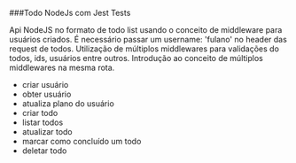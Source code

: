 ###Todo NodeJs com Jest Tests

Api NodeJS no formato de todo list usando o conceito de middleware para usuários criados. É necessário passar um username: 'fulano' no header das request de todos.
Utilização de múltiplos middlewares para validações do todos, ids, usuários entre outros.
Introdução ao conceito de múltiplos middlewares na mesma rota. 


- criar usuário
- obter usuário
- atualiza plano do usuário  
- criar todo
- listar todos
- atualizar todo
- marcar como concluído um todo
- deletar todo
